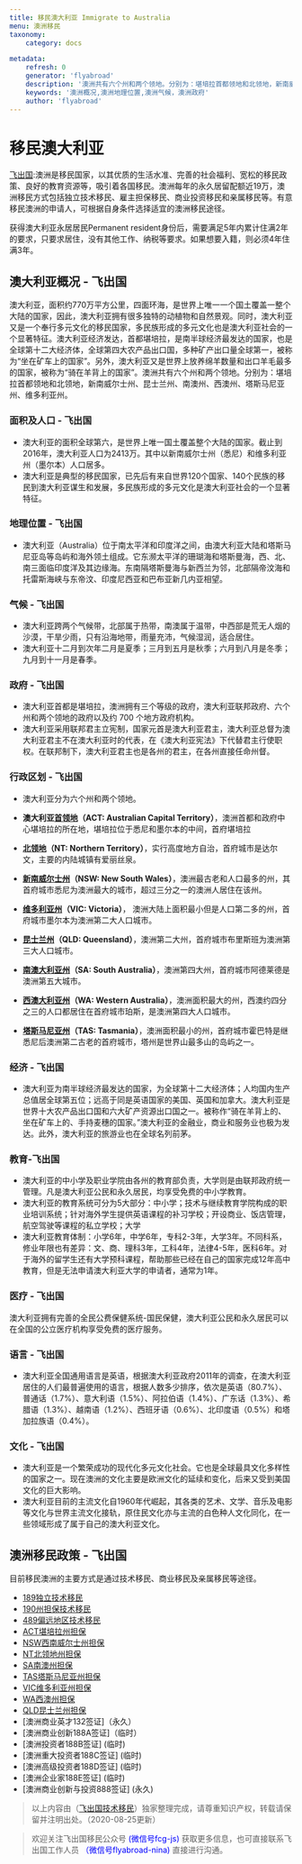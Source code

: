 ```yaml
---
title: 移民澳大利亚 Immigrate to Australia
menu: 澳洲移民
taxonomy:
    category: docs

metadata:
    refresh: 0
    generator: 'flyabroad'
    description: '澳洲共有六个州和两个领地。分别为：堪培拉首都领地和北领地，新南威尔士、昆士兰、南澳、西澳、塔斯马尼亚、西澳、维多利亚州。'
    keywords: '澳洲概况,澳洲地理位置,澳洲气候，澳洲政府'
    author: 'flyabroad'
---
```

# 移民澳大利亚

[飞出国](/home):澳洲是移民国家，以其优质的生活水准、完善的社会福利、宽松的移民政策、良好的教育资源等，吸引着各国移民。澳洲每年的永久居留配额近19万，澳洲移民方式包括独立技术移民、雇主担保移民、商业投资移民和亲属移民等。有意移民澳洲的申请人，可根据自身条件选择适宜的澳洲移民途径。

获得澳大利亚永居居民Permanent resident身份后，需要满足5年内累计住满2年的要求，只要求居住，没有其他工作、纳税等要求。如果想要入籍，则必须4年住满3年。

## 澳大利亚概况 - 飞出国

澳大利亚，面积约770万平方公里，四面环海，是世界上唯一一个国土覆盖一整个大陆的国家，因此，澳大利亚拥有很多独特的动植物和自然景观。同时，澳大利亚又是一个奉行多元文化的移民国家，多民族形成的多元文化也是澳大利亚社会的一个显著特征。澳大利亚经济发达，首都堪培拉，是南半球经济最发达的国家，也是全球第十二大经济体，全球第四大农产品出口国，多种矿产出口量全球第一，被称为“坐在矿车上的国家”。另外，澳大利亚又是世界上放养绵羊数量和出口羊毛最多的国家，被称为“骑在羊背上的国家”。澳洲共有六个州和两个领地。分别为：堪培拉首都领地和北领地，新南威尔士州、昆士兰州、南澳州、西澳州、塔斯马尼亚州、维多利亚州。

### 面积及人口 - 飞出国

- 澳大利亚的面积全球第六，是世界上唯一国土覆盖整个大陆的国家。截止到2016年，澳大利亚人口为2413万。其中以新南威尔士州（悉尼）和维多利亚州（墨尔本）人口居多。
- 澳大利亚是典型的移民国家，已先后有来自世界120个国家、140个民族的移民到澳大利亚谋生和发展，多民族形成的多元文化是澳大利亚社会的一个显著特征。

### 地理位置 - 飞出国

- 澳大利亚（Australia）位于南太平洋和印度洋之间，由澳大利亚大陆和塔斯马尼亚岛等岛屿和海外领土组成。它东濒太平洋的珊瑚海和塔斯曼海，西、北、南三面临印度洋及其边缘海。东南隔塔斯曼海与新西兰为邻，北部隔帝汶海和托雷斯海峡与东帝汶、印度尼西亚和巴布亚新几内亚相望。

### 气候 - 飞出国

- 澳大利亚跨两个气候带，北部属于热带，南澳属于温带，中西部是荒无人烟的沙漠，干旱少雨，只有沿海地带，雨量充沛，气候湿润，适合居住。
- 澳大利亚十二月到次年二月是夏季；三月到五月是秋季；六月到八月是冬季；九月到十一月是春季。

### 政府 - 飞出国

- 澳大利亚首都是堪培拉，澳洲拥有三个等级的政府，澳大利亚联邦政府、六个州和两个领地的政府以及约 700 个地方政府机构。
- 澳大利亚采用联邦君主立宪制，国家元首是澳大利亚君主，澳大利亚总督为澳大利亚君主不在澳大利亚时的代表，在《澳大利亚宪法》下代替君主行使职权。在联邦制下，澳大利亚君主也是各州的君主，在各州直接任命州督。

### 行政区划 - 飞出国

- 澳大利亚分为六个州和两个领地。

- **澳大利亚[首领地]（ACT: Australian Capital Territory）**，澳洲首都和政府中心堪培拉的所在地，堪培拉位于悉尼和墨尔本的中间，首府堪培拉
- **[北领地]（NT: Northern Territory）**，实行高度地方自治，首府城市是达尔文，主要的内陆城镇有爱丽丝泉。
- **[新南威尔士州]（NSW: New South Wales）**，澳洲最古老和人口最多的州，其首府城市悉尼为澳洲最大的城市，超过三分之一的澳洲人居住在该州。
- **[维多利亚州]（VIC: Victoria）**， 澳洲大陆上面积最小但是人口第二多的州，首府城市墨尔本为澳洲第二大人口城市。
- **[昆士兰州]（QLD: Queensland）**，澳洲第二大州，首府城市布里斯班为澳洲第三大人口城市。
- **[南澳大利亚州]（SA: South Australia）**，澳洲第四大州，首府城市阿德莱德是澳洲第五大城市。
- **[西澳大利亚州]（WA: Western Australia）**，澳洲面积最大的州，西澳约四分之三的人口都居住在首府城市珀斯，是澳洲第四大人口城市。
- **[塔斯马尼亚州]（TAS: Tasmania）**，澳洲面积最小的州，首府城市霍巴特是继悉尼后澳洲第二古老的首府城市，塔州是世界山最多山的岛屿之一。

### 经济 - 飞出国

- 澳大利亚为南半球经济最发达的国家，为全球第十二大经济体；人均国内生产总值居全球第五位；远高于同是英语国家的美国、英国和加拿大。澳大利亚是世界十大农产品出口国和六大矿产资源出口国之一。被称作“骑在羊背上的、坐在矿车上的、手持麦穗的国家。”澳大利亚的金融业，商业和服务业也极为发达。此外，澳大利亚的旅游业也在全球名列前茅。

### 教育-飞出国

- 澳大利亚的中小学及职业学院由各州的教育部负责，大学则是由联邦政府统一管理。凡是澳大利亚公民和永久居民，均享受免费的中小学教育。
- 澳大利亚的教育系统可分为5大部分：中小学；技术与继续教育学院构成的职业培训系统；针对海外学生提供英语课程的补习学校；开设商业、饭店管理，航空驾驶等课程的私立学校；大学
- 澳大利亚教育体制：小学6年，中学6年，专科2-3年，大学3年。不同科系，修业年限也有差异：文、商、理科3年，工科4年，法律4-5年，医科6年。对于海外的留学生还有大学预科课程，帮助那些已经在自己的国家完成12年高中教育，但是无法申请澳大利亚大学的申请者，通常为1年。

### 医疗 - 飞出国

澳大利亚拥有完善的全民公费保健系统-国民保健，澳大利亚公民和永久居民可以在全国的公立医疗机构享受免费的医疗服务。

### 语言 - 飞出国

- 澳大利亚全国通用语言是英语，根据澳大利亚政府2011年的调查，在澳大利亚居住的人们最普遍使用的语言，根据人数多少排序，依次是英语（80.7%）、普通话（1.7%）、意大利语（1.5%）、阿拉伯语（1.4%）、广东话（1.3%）、希腊语（1.3%）、越南语（1.2%）、西班牙语（0.6%）、北印度语（0.5%）和塔加拉族语（0.4%）。

### 文化 - 飞出国

- 澳大利亚是一个繁荣成功的现代化多元文化社会。它也是全球最具文化多样性的国家之一。现在澳洲的文化主要是欧洲文化的延续和变化，后来又受到美国文化的巨大影响。
- 澳大利亚目前的主流文化自1960年代崛起，其各类的艺术、文学、音乐及电影等文化与世界主流文化接轨，原住民文化亦与主流的白色种人文化同化，在一些领域形成了属于自己的澳大利亚文化。

## 澳洲移民政策 - 飞出国

目前移民澳洲的主要方式是通过技术移民、商业移民及亲属移民等途径。

* [189独立技术移民](/au/skilled/189)
* [190州担保技术移民](/au/skilled/190)
* [489偏远地区技术移民](/au/skilled/489)
* [ACT堪培拉州担保](/au/act)
* [NSW西南威尔士州担保](/au/nsw)
* [NT北领地州担保](/au/nt)
* [SA南澳州担保](/au/sa)
* [TAS塔斯马尼亚州担保](/au/tas)
* [VIC维多利亚州担保](/au/vic)
* [WA西澳州担保](/au/wa)
* [QLD昆士兰州担保](/au/qld)
* [澳洲商业英才132签证]（永久）
* [澳洲商业创新188A签证]（临时）
* [澳洲投资者188B签证] (临时)
* [澳洲重大投资者188C签证] (临时)
* [澳洲高级投资者188D签证] (临时)
* [澳洲企业家188E签证] (临时)
* [澳洲商业创新与投资888签证] (永久)


> 以上内容由（[飞出国技术移民](http://tz.flyabroad.com.hk)）独家整理完成，请尊重知识产权，转载请保留并注明出处。（2020-08-25更新）

> 欢迎关注飞出国移民公众号 <font color=Blue>(微信号fcg-js)</font> 获取更多信息，也可直接联系飞出国工作人员 <font color=Blue>（微信号flyabroad-nina)</font> 直接进行沟通。

[首领地]:/au/act
[北领地]:/au/nt
[新南威尔士州]:/au/nsw
[维多利亚州]:/au/vic
[昆士兰州]:/au/qld
[南澳大利亚州]:/au/sa
[西澳大利亚州]:/au/wa
[塔斯马尼亚州]:/au/tas

